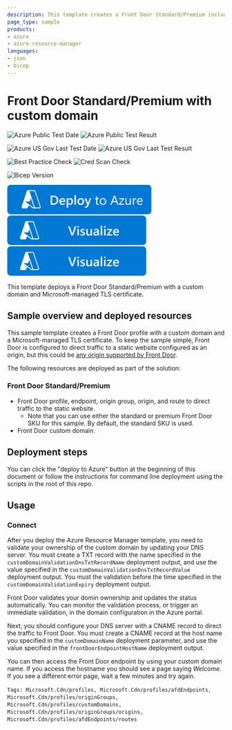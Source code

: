 ```yaml
---
description: This template creates a Front Door Standard/Premium including a custom domain and Microsoft-managed certificate.
page_type: sample
products:
- azure
- azure-resource-manager
languages:
- json
- bicep
---
```

# Front Door Standard/Premium with custom domain

![Azure Public Test Date](https://azurequickstartsservice.blob.core.windows.net/badges/quickstarts/microsoft.cdn/front-door-standard-premium-custom-domain/PublicLastTestDate.svg)
![Azure Public Test Result](https://azurequickstartsservice.blob.core.windows.net/badges/quickstarts/microsoft.cdn/front-door-standard-premium-custom-domain/PublicDeployment.svg)

![Azure US Gov Last Test Date](https://azurequickstartsservice.blob.core.windows.net/badges/quickstarts/microsoft.cdn/front-door-standard-premium-custom-domain/FairfaxLastTestDate.svg)
![Azure US Gov Last Test Result](https://azurequickstartsservice.blob.core.windows.net/badges/quickstarts/microsoft.cdn/front-door-standard-premium-custom-domain/FairfaxDeployment.svg)

![Best Practice Check](https://azurequickstartsservice.blob.core.windows.net/badges/quickstarts/microsoft.cdn/front-door-standard-premium-custom-domain/BestPracticeResult.svg)
![Cred Scan Check](https://azurequickstartsservice.blob.core.windows.net/badges/quickstarts/microsoft.cdn/front-door-standard-premium-custom-domain/CredScanResult.svg)

![Bicep Version](https://azurequickstartsservice.blob.core.windows.net/badges/quickstarts/microsoft.cdn/front-door-standard-premium-custom-domain/BicepVersion.svg)

[![Deploy To Azure](https://raw.githubusercontent.com/Azure/azure-quickstart-templates/master/1-CONTRIBUTION-GUIDE/images/deploytoazure.svg?sanitize=true)](https://portal.azure.com/#create/Microsoft.Template/uri/https%3A%2F%2Fraw.githubusercontent.com%2FAzure%2Fazure-quickstart-templates%2Fmaster%2Fquickstarts%2Fmicrosoft.cdn%2Ffront-door-standard-premium-custom-domain%2Fazuredeploy.json)  [![Visualize](https://raw.githubusercontent.com/Azure/azure-quickstart-templates/master/1-CONTRIBUTION-GUIDE/images/visualizebutton.svg?sanitize=true)](http://armviz.io/#/?load=https%3A%2F%2Fraw.githubusercontent.com%2FAzure%2Fazure-quickstart-templates%2Fmaster%2Fquickstarts%2Fmicrosoft.cdn%2Ffront-door-standard-premium-custom-domain%2Fazuredeploy.json)
[![Visualize](https://raw.githubusercontent.com/Azure/azure-quickstart-templates/master/1-CONTRIBUTION-GUIDE/images/visualizebutton.svg?sanitize=true)](http://armviz.io/#/?load=https%3A%2F%2Fraw.githubusercontent.com%2FAzure%2Fazure-quickstart-templates%2Fmaster%2Fquickstarts%2Fmicrosoft.cdn%2Ffront-door-standard-premium-custom-domain%2Fazuredeploy.json)

This template deploys a Front Door Standard/Premium with a custom domain and Microsoft-managed TLS certificate.

## Sample overview and deployed resources

This sample template creates a Front Door profile with a custom domain and a Microsoft-managed TLS certificate. To keep the sample simple, Front Door is configured to direct traffic to a static website configured as an origin, but this could be [any origin supported by Front Door](https://docs.microsoft.com/azure/frontdoor/standard-premium/concept-origin).

The following resources are deployed as part of the solution:

### Front Door Standard/Premium
- Front Door profile, endpoint, origin group, origin, and route to direct traffic to the static website.
  - Note that you can use either the standard or premium Front Door SKU for this sample. By default, the standard SKU is used.
- Front Door custom domain.

## Deployment steps

You can click the "deploy to Azure" button at the beginning of this document or follow the instructions for command line deployment using the scripts in the root of this repo.

## Usage

### Connect

After you deploy the Azure Resource Manager template, you need to validate your ownership of the custom domain by updating your DNS server. You must create a TXT record with the name specified in the `customDomainValidationDnsTxtRecordName` deployment output, and use the value specified in the `customDomainValidationDnsTxtRecordValue` deployment output. You must the validation before the time specified in the `customDomainValidationExpiry` deployment output.

Front Door validates your domin ownership and updates the status automatically. You can monitor the validation process, or trigger an immediate validation, in the domain configuration in the Azure portal.

Next, you should configure your DNS server with a CNAME record to direct the traffic to Front Door. You must create a CNAME record at the host name you specified in the `customDomainName` deployment parameter, and use the value specified in the `frontDoorEndpointHostName` deployment output.

You can then access the Front Door endpoint by using your custom domain name. If you access the hostname you should see a page saying _Welcome_. If you see a different error page, wait a few minutes and try again.

`Tags: Microsoft.Cdn/profiles, Microsoft.Cdn/profiles/afdEndpoints, Microsoft.Cdn/profiles/originGroups, Microsoft.Cdn/profiles/customDomains, Microsoft.Cdn/profiles/originGroups/origins, Microsoft.Cdn/profiles/afdEndpoints/routes`
